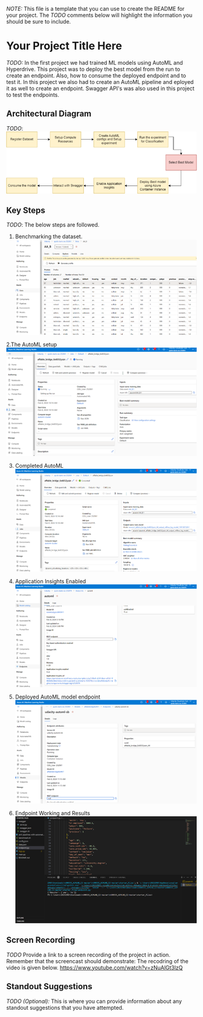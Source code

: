 *NOTE:* This file is a template that you can use to create the README for your project. The *TODO* comments below will highlight the information you should be sure to include.


# Your Project Title Here

*TODO:* In the first project we had trained ML models using AutoML and Hyperdrive. This project was to deploy the best model from the run to create an endpoint. Also, how to consume the deployed endpoint and to test it. In this project we also had to create an AutoML pipeline and eployed it as well to create an endpoint. Swagger API's was also used in this project to test the endpoints.

## Architectural Diagram
*TODO*: 
![alt text](https://github.com/bhupendrasolanki/Operationalizing-Machine-Learning/blob/main/udacity-p2.drawio.png)

## Key Steps
*TODO*: The below steps are followed.
1. Benchmarking the dataset.
![alt text](https://github.com/bhupendrasolanki/Operationalizing-Machine-Learning/blob/main/dataset.PNG)

2.The AutoML setup
![alt text](https://github.com/bhupendrasolanki/Operationalizing-Machine-Learning/blob/main/automl1.PNG)

3. Completed AutoML
![alt text](https://github.com/bhupendrasolanki/Operationalizing-Machine-Learning/blob/main/completed_automl.PNG)

4. Application Insights Enabled
  ![alt text](https://github.com/bhupendrasolanki/Operationalizing-Machine-Learning/blob/main/application_insights.PNG)

5. Deployed AutoML model endpoint
![alt text](https://github.com/bhupendrasolanki/Operationalizing-Machine-Learning/blob/main/deployed_model.PNG)

6. Endpoint Working and Results
![alt text](https://github.com/bhupendrasolanki/Operationalizing-Machine-Learning/blob/main/endpoint.PNG)

## Screen Recording
*TODO* Provide a link to a screen recording of the project in action. Remember that the screencast should demonstrate:
The recodring of the video is given below.
https://www.youtube.com/watch?v=zNuAlGt3lzQ

## Standout Suggestions
*TODO (Optional):* This is where you can provide information about any standout suggestions that you have attempted.
